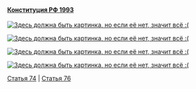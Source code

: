 #### [Конституция РФ 1993](https://lalawland.github.io/eurasia/russia/const)

[![Здесь должна быть картинка, но если её нет, значит всё :(](https://sun9-west.userapi.com/sun9-54/s/v1/ig2/a2Jn7hOlB37Ti-5reQ-dJUgyhOWPgXDw98qSc0eYVMkwd1gD9h0jffqo_RZagfKxeYBlMRHeU2cxy6RreNXawU06.jpg?size=1280x720&quality=95&type=album)](https://sun9-west.userapi.com/sun9-54/s/v1/ig2/a2Jn7hOlB37Ti-5reQ-dJUgyhOWPgXDw98qSc0eYVMkwd1gD9h0jffqo_RZagfKxeYBlMRHeU2cxy6RreNXawU06.jpg?size=1280x720&quality=95&type=album)

[![Здесь должна быть картинка, но если её нет, значит всё :(](https://sun9-west.userapi.com/sun9-37/s/v1/ig2/5998Msfua-LlDtn7vIEjjD0ZYvrzO-H5CdQmUZ7AcMrEkwr7vfbWeCD_3HxqJXaNzK-WmzgX6KDYSa9JK0hdVNja.jpg?size=1280x720&quality=95&type=album)](https://sun9-west.userapi.com/sun9-37/s/v1/ig2/5998Msfua-LlDtn7vIEjjD0ZYvrzO-H5CdQmUZ7AcMrEkwr7vfbWeCD_3HxqJXaNzK-WmzgX6KDYSa9JK0hdVNja.jpg?size=1280x720&quality=95&type=album)

[![Здесь должна быть картинка, но если её нет, значит всё :(](https://sun9-east.userapi.com/sun9-22/s/v1/ig2/qxN56pdKZKlb8jrU8MFEW7NcrLTTY0EqSzl6birLoA4wp78WvpRsuwExGrjczvR4XXAaInnlpkdDo1t_popTZY_1.jpg?size=1280x720&quality=95&type=album)](https://sun9-east.userapi.com/sun9-22/s/v1/ig2/qxN56pdKZKlb8jrU8MFEW7NcrLTTY0EqSzl6birLoA4wp78WvpRsuwExGrjczvR4XXAaInnlpkdDo1t_popTZY_1.jpg?size=1280x720&quality=95&type=album)

[![Здесь должна быть картинка, но если её нет, значит всё :(](https://sun9-north.userapi.com/sun9-78/s/v1/ig2/6jspK4qLTdv0A7R4_Lqx2Ju1sG2opmoAXvPsESENUcfR5MinB_YHUGFRyDBFIDyL7TN6IKYOMXbpjWuu5Q5h4xKx.jpg?size=1280x720&quality=95&type=album)](https://sun9-north.userapi.com/sun9-78/s/v1/ig2/6jspK4qLTdv0A7R4_Lqx2Ju1sG2opmoAXvPsESENUcfR5MinB_YHUGFRyDBFIDyL7TN6IKYOMXbpjWuu5Q5h4xKx.jpg?size=1280x720&quality=95&type=album)

[Статья 74](https://lalawland.github.io/eurasia/russia/const/art74) | [Статья 76](https://lalawland.github.io/eurasia/russia/const/art76)
